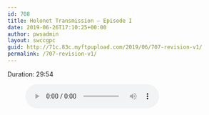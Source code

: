 ```yaml
---
id: 708
title: Holonet Transmission – Episode I
date: 2019-06-26T17:10:25+00:00
author: pwsadmin
layout: swccgpc
guid: http://71c.83c.myftpupload.com/2019/06/707-revision-v1/
permalink: /707-revision-v1/
---
```

 

Duration: 29:54<figure class="wp-block-audio"><audio controls src="http://71c.83c.myftpupload.com/wp-content/uploads/2019/04/Holonet-Transmission-–-Episode-I.mp3"></audio></figure>
